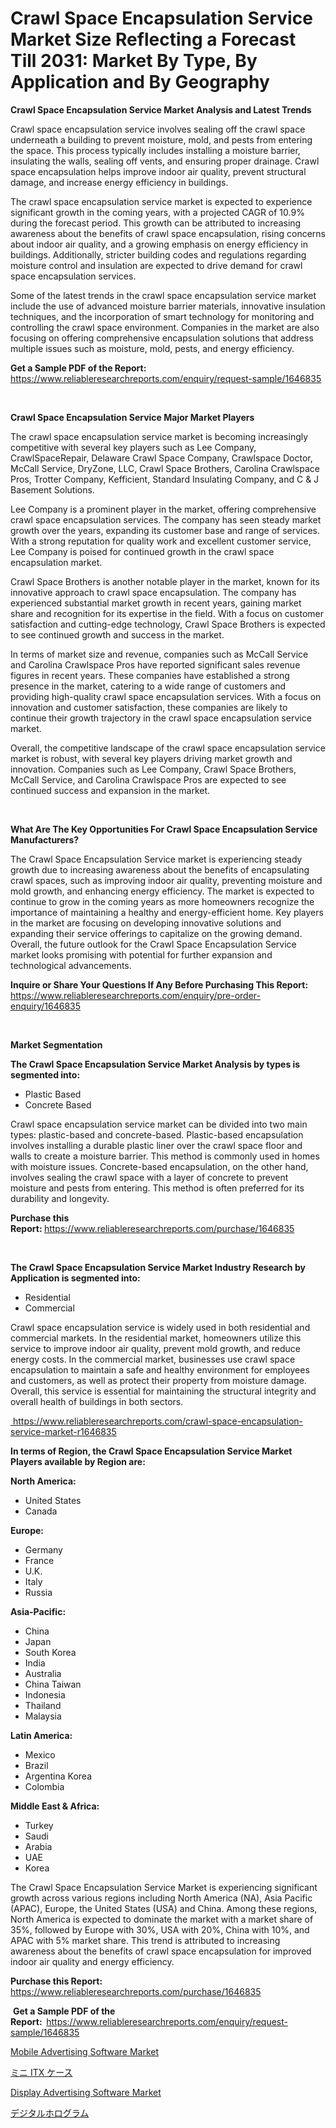 <p><h1>Crawl Space Encapsulation Service Market Size Reflecting a Forecast Till 2031: Market By Type, By Application and By Geography</h1></p><p><strong>Crawl Space Encapsulation Service Market Analysis and Latest Trends</strong></p>
<p><p>Crawl space encapsulation service involves sealing off the crawl space underneath a building to prevent moisture, mold, and pests from entering the space. This process typically includes installing a moisture barrier, insulating the walls, sealing off vents, and ensuring proper drainage. Crawl space encapsulation helps improve indoor air quality, prevent structural damage, and increase energy efficiency in buildings.</p><p>The crawl space encapsulation service market is expected to experience significant growth in the coming years, with a projected CAGR of 10.9% during the forecast period. This growth can be attributed to increasing awareness about the benefits of crawl space encapsulation, rising concerns about indoor air quality, and a growing emphasis on energy efficiency in buildings. Additionally, stricter building codes and regulations regarding moisture control and insulation are expected to drive demand for crawl space encapsulation services.</p><p>Some of the latest trends in the crawl space encapsulation service market include the use of advanced moisture barrier materials, innovative insulation techniques, and the incorporation of smart technology for monitoring and controlling the crawl space environment. Companies in the market are also focusing on offering comprehensive encapsulation solutions that address multiple issues such as moisture, mold, pests, and energy efficiency.</p></p>
<p><strong>Get a Sample PDF of the Report:&nbsp;</strong> <a href="https://www.reliableresearchreports.com/enquiry/request-sample/1646835">https://www.reliableresearchreports.com/enquiry/request-sample/1646835</a></p>
<p>&nbsp;</p>
<p><strong>Crawl Space Encapsulation Service Major Market Players</strong></p>
<p><p>The crawl space encapsulation service market is becoming increasingly competitive with several key players such as Lee Company, CrawlSpaceRepair, Delaware Crawl Space Company, Crawlspace Doctor, McCall Service, DryZone, LLC, Crawl Space Brothers, Carolina Crawlspace Pros, Trotter Company, Kefficient, Standard Insulating Company, and C & J Basement Solutions.</p><p>Lee Company is a prominent player in the market, offering comprehensive crawl space encapsulation services. The company has seen steady market growth over the years, expanding its customer base and range of services. With a strong reputation for quality work and excellent customer service, Lee Company is poised for continued growth in the crawl space encapsulation market.</p><p>Crawl Space Brothers is another notable player in the market, known for its innovative approach to crawl space encapsulation. The company has experienced substantial market growth in recent years, gaining market share and recognition for its expertise in the field. With a focus on customer satisfaction and cutting-edge technology, Crawl Space Brothers is expected to see continued growth and success in the market.</p><p>In terms of market size and revenue, companies such as McCall Service and Carolina Crawlspace Pros have reported significant sales revenue figures in recent years. These companies have established a strong presence in the market, catering to a wide range of customers and providing high-quality crawl space encapsulation services. With a focus on innovation and customer satisfaction, these companies are likely to continue their growth trajectory in the crawl space encapsulation service market.</p><p>Overall, the competitive landscape of the crawl space encapsulation service market is robust, with several key players driving market growth and innovation. Companies such as Lee Company, Crawl Space Brothers, McCall Service, and Carolina Crawlspace Pros are expected to see continued success and expansion in the market.</p></p>
<p>&nbsp;</p>
<p><strong>What Are The Key Opportunities For Crawl Space Encapsulation Service Manufacturers?</strong></p>
<p><p>The Crawl Space Encapsulation Service market is experiencing steady growth due to increasing awareness about the benefits of encapsulating crawl spaces, such as improving indoor air quality, preventing moisture and mold growth, and enhancing energy efficiency. The market is expected to continue to grow in the coming years as more homeowners recognize the importance of maintaining a healthy and energy-efficient home. Key players in the market are focusing on developing innovative solutions and expanding their service offerings to capitalize on the growing demand. Overall, the future outlook for the Crawl Space Encapsulation Service market looks promising with potential for further expansion and technological advancements.</p></p>
<p><strong>Inquire or Share Your Questions If Any Before Purchasing This Report:</strong> <a href="https://www.reliableresearchreports.com/enquiry/pre-order-enquiry/1646835">https://www.reliableresearchreports.com/enquiry/pre-order-enquiry/1646835</a></p>
<p>&nbsp;</p>
<p><strong>Market Segmentation</strong></p>
<p><strong>The Crawl Space Encapsulation Service Market Analysis by types is segmented into:</strong></p>
<p><ul><li>Plastic Based</li><li>Concrete Based</li></ul></p>
<p><p>Crawl space encapsulation service market can be divided into two main types: plastic-based and concrete-based. Plastic-based encapsulation involves installing a durable plastic liner over the crawl space floor and walls to create a moisture barrier. This method is commonly used in homes with moisture issues. Concrete-based encapsulation, on the other hand, involves sealing the crawl space with a layer of concrete to prevent moisture and pests from entering. This method is often preferred for its durability and longevity.</p></p>
<p><strong>Purchase this Report:&nbsp;</strong><a href="https://www.reliableresearchreports.com/purchase/1646835">https://www.reliableresearchreports.com/purchase/1646835</a></p>
<p>&nbsp;</p>
<p><strong>The Crawl Space Encapsulation Service Market Industry Research by Application is segmented into:</strong></p>
<p><ul><li>Residential</li><li>Commercial</li></ul></p>
<p><p>Crawl space encapsulation service is widely used in both residential and commercial markets. In the residential market, homeowners utilize this service to improve indoor air quality, prevent mold growth, and reduce energy costs. In the commercial market, businesses use crawl space encapsulation to maintain a safe and healthy environment for employees and customers, as well as protect their property from moisture damage. Overall, this service is essential for maintaining the structural integrity and overall health of buildings in both sectors.</p></p>
<p><a href="https://www.reliableresearchreports.com/crawl-space-encapsulation-service-market-r1646835">&nbsp;https://www.reliableresearchreports.com/crawl-space-encapsulation-service-market-r1646835</a></p>
<p><strong>In terms of Region, the Crawl Space Encapsulation Service Market Players available by Region are:</strong></p>
<p>
    <p> <strong> North America: </strong>
        <ul>
            <li>United States</li>
            <li>Canada</li>
        </ul>
        </p> 
    <p> <strong> Europe: </strong>
        <ul>
            <li>Germany</li>
            <li>France</li>
            <li>U.K.</li>
            <li>Italy</li>
            <li>Russia</li>
        </ul>
        </p> 
    <p> <strong> Asia-Pacific: </strong>
        <ul>
            <li>China</li>
            <li>Japan</li>
            <li>South Korea</li>
            <li>India</li>
            <li>Australia</li>
            <li>China Taiwan</li>
            <li>Indonesia</li>
            <li>Thailand</li>
            <li>Malaysia</li>
        </ul>
        </p> 
    <p> <strong> Latin America: </strong>
        <ul>
            <li>Mexico</li>
            <li>Brazil</li>
            <li>Argentina Korea</li>
            <li>Colombia</li>
        </ul>
        </p> 
    <p> <strong> Middle East & Africa: </strong>
        <ul>
            <li>Turkey</li>
            <li>Saudi</li>
            <li>Arabia</li>
            <li>UAE</li>
            <li>Korea</li>
        </ul>
    </p>
    </p>
<p><p>The Crawl Space Encapsulation Service Market is experiencing significant growth across various regions including North America (NA), Asia Pacific (APAC), Europe, the United States (USA) and China. Among these regions, North America is expected to dominate the market with a market share of 35%, followed by Europe with 30%, USA with 20%, China with 10%, and APAC with 5% market share. This trend is attributed to increasing awareness about the benefits of crawl space encapsulation for improved indoor air quality and energy efficiency.</p></p>
<p><strong>Purchase this Report: </strong><a href="https://www.reliableresearchreports.com/purchase/1646835">https://www.reliableresearchreports.com/purchase/1646835</a></p>
<p>&nbsp;<strong>Get a Sample PDF of the Report:&nbsp;&nbsp;</strong><a href="https://www.reliableresearchreports.com/enquiry/request-sample/1646835">https://www.reliableresearchreports.com/enquiry/request-sample/1646835</a></p>
<p><strong></strong></p>
<p><p><a href="https://github.com/dringals/Market-Research-Report-List-5/blob/main/mobile-advertising-software-market.md">Mobile Advertising Software Market</a></p><p><a href="https://github.com/nxboeu02965442/Market-Research-Report-List-3/blob/main/7284336181680.md">ミニ ITX ケース</a></p><p><a href="https://github.com/mharielmesa/Market-Research-Report-List-4/blob/main/display-advertising-software-market.md">Display Advertising Software Market</a></p><p><a href="https://github.com/moulafa/Market-Research-Report-List-2/blob/main/8883414181681.md">デジタルホログラム</a></p></p>